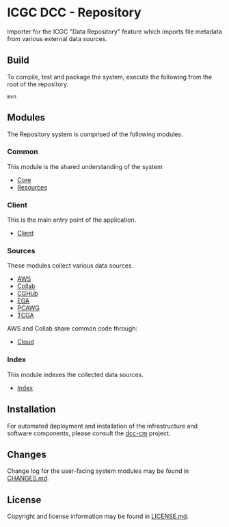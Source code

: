 # ICGC DCC - Repository

Importer for the ICGC "Data Repository" feature which imports file metadata from various external data sources.

## Build

To compile, test and package the system, execute the following from the root of the repository:

```shell
mvn
```

## Modules

The Repository system is comprised of the following modules.

### Common

This module is the shared understanding of the system
- [Core](dcc-repository-core/README.md)
- [Resources](dcc-repository-resources/README.md)

### Client

This is the main entry point of the application.
- [Client](dcc-repository-client/README.md)

### Sources

These modules collect various data sources.
- [AWS](dcc-repository-aws/README.md)
- [Collab](dcc-repository-collab/README.md)
- [CGHub](dcc-repository-cghub/README.md)
- [EGA](dcc-repository-ega/README.md)
- [PCAWG](dcc-repository-pcawg/README.md)
- [TCGA](dcc-repository-tcga/README.md)

AWS and Collab share common code through:
- [Cloud](dcc-repository-cloud/README.md)

### Index

This module indexes the collected data sources.

- [Index](dcc-repository-index/README.md)
	
## Installation

For automated deployment and installation of the infrastructure and software components, please consult the [dcc-cm](https://github.com/icgc-dcc/dcc-cm/blob/develop/ansible/README.md) project.

## Changes

Change log for the user-facing system modules may be found in [CHANGES.md](CHANGES.md).

## License

Copyright and license information may be found in [LICENSE.md](LICENSE.md).
